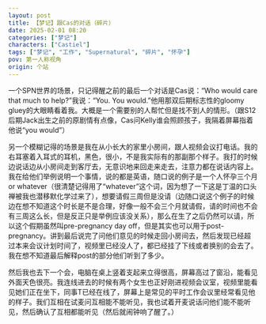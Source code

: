 ```yaml
---
layout: post
title: 【梦记】跟Cas的对话（碎片）
date: 2025-02-01 08:20
categories: ["梦记"]
characters: ["Castiel"]
tags: ["梦记", "工作", "Supernatural", "碎片", "怀孕"]
pov: 第一人称视角
origin: 个站
---
```


一个SPN世界的场景，只记得醒之前的最后一个对话是Cas说：“Who would care that much to help?”我说：“You. You would.”他用那双后期标志性的gloomy gluey的大眼睛看着我。大概是一个需要别的人帮忙但是找不到人的情形。（跟S12后期Jack出生之前的原剧情有点像，Cas问Kelly谁会照顾孩子，我隔着屏幕指着他说“you would”）

另一个模糊记得的场景是我在从小长大的家里小房间，跟人视频会议打电话。我的右耳塞着入耳式的耳机，黑色，很小，不是我实际有的那副那个样子。我打的时候边说话边从小房间走到客厅去，无意识地来回走来走去，注意力都在说话内容上。我在给他们举例说明一个事情，说的都是英语，随口说的例子是一个人怀孕三个月or whatever（很清楚记得用了“whatever”这个词，因为想了一下这是丁温的口头禅被我也潜移默化学过来了），想要请假三周但是没请（边随口说这个例子的时候边在想不知道这个时长是不是合理，好像一般不会三个月就请假，请的时间也不会有三周这么长，但是反正只是举例应该没关系），那么在生了之后仍然可以请，所以这个假期虽然叫pre-pregnancy day off，但是其实也可以用于post-pregnancy。讲到最后说完了问他们意见的时候走回小房间去，然后发现已经超过本来会议计划时间了，视频里已经没人了，都已经挂了下线或者换别的会去了。我在想不知道最后解释post的部分他们听到了多少。

然后我也去下一个会，电脑在桌上竖着支起来立得很高，屏幕高过了窗沿，能看见外面天色很亮。我连线进去的时候有两个女生也正好刚进视频会议室，视频里能看见她们正在坐下，同事T已经在线了，屏幕上是常见的平时工作会议里经常看见他的样子。我们互相在试麦问互相能不能听见，我也试着开麦说话问他们能不能听见，然后确认了互相都能听见（然后就闹钟响了醒了。）
